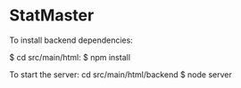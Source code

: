 # StatMaster

To install backend dependencies:

$ cd src/main/html:
$ npm install

To start the server:
cd src/main/html/backend
$ node server